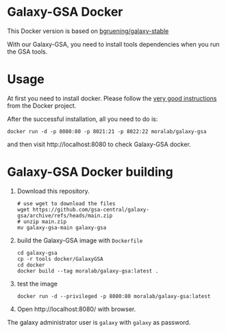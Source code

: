 # Galaxy-GSA Docker
This Docker version is based on [bgruening/galaxy-stable](https://hub.docker.com/r/bgruening/galaxy-stable/)

With our Galaxy-GSA, you need to install tools dependencies when you run the GSA tools.

# Usage
At first you need to install docker. Please follow the [very good instructions](https://docs.docker.com/get-docker/) from the Docker project.

After the successful installation, all you need to do is:

```
docker run -d -p 8080:80 -p 8021:21 -p 8022:22 moralab/galaxy-gsa
```

and then visit http://localhost:8080 to check Galaxy-GSA docker.



# Galaxy-GSA Docker building

1. Download this repository.

   ```shell
   # use wget to download the files
   wget https://github.com/gsa-central/galaxy-gsa/archive/refs/heads/main.zip
   # unzip main.zip
   mv galaxy-gsa-main galaxy-gsa 
   ```

2. build the Galaxy-GSA image with `Dockerfile`

   ```shell
   cd galaxy-gsa
   cp -r tools docker/GalaxyGSA
   cd docker
   docker build --tag moralab/galaxy-gsa:latest .
   ```

3. test the image

   ```shell
   docker run -d --privileged -p 8080:80 moralab/galaxy-gsa:latest
   ```

4. Open http://localhost:8080/ with browser.

The galaxy administrator user is `galaxy` with `galaxy` as password.

